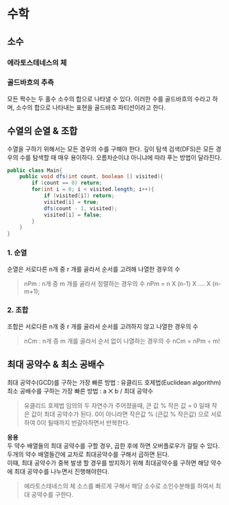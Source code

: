 # 수학

## 소수

### 에라토스테네스의 체

### 골드바흐의 추측
모든 짝수는 두 홀수 소수의 합으로 나타낼 수 있다. 
이러한 수를 골드바흐의 수라고 하며, 소수의 합으로 나타내는 표현을 골드바흐 파티션이라고 한다. 

## 수열의 순열 & 조합
수열을 구하기 위해서는 모든 경우의 수를 구해야 한다.
깊이 탐색 검색(DFS)은 모든 경우의 수를 탐색할 때 매우 용이하다.
오름차순이냐 아니냐에 따라 푸는 방법이 달라진다.

```java
public class Main{
    public void dfs(int count, boolean [] visited){
        if (count == 0) return;
        for(int i = 0; i < visited.length; i++){
            if (visited[i]) return;
            visited[i] = true;
            dfs(count - 1, visited);
            visited[i] = false;
        }
    }
}
```

### 1. 순열
순열은 서로다른 n개 중 r 개를 골라서 순서를 고려해 나열한 경우의 수

> nPm : n개 증 m 개를 골라서 정렬하는 경우의 수
> nPm = n X (n-1) X .... X (n-m+1);

### 2. 조합
조합은 서로다른 n개 중 r 개를 골라서 순서를 고려하지 않고 나열한 경우의 수

> nCm : n개 증 m 개를 골라서 순서 없이 나열하는 경우의 수 
> nCm = nPm ÷ m!

## 최대 공약수 & 최소 공배수
최대 공약수(GCD)를 구하는 가장 빠른 방법 : 유클리드 호제법(Euclidean algorithm)  
최소 공배수를 구하는 가장 빠른 방법 : a ⨉ b / 최대 공약수

>유클리드 호제법 
> 임의의 두 자연수가 주어졌을때, 큰 값 % 작은 값 = 0 일때 작은 값이 최대 공약수가 된다.
> 0이 아니라면 작은값 % (큰값  % 작은값) 으로 서로 하여 0이 될때까지 번갈아하면서 반복한다.

**응용**  
두 약수 배열들의 최대 공약수를 구할 경우, 곱한 후에 하면 오버플로우가 걸릴 수 있다. 
두개의 약수 배열들간에 교차로 최대공약수를 구해서 곱하면 된다.  
이때, 최대 공약수가 중복 발생 할 경우를 방지하기 위해 최대공약수를 구하면 해당 약수에 최대 공약수를 나누면서 진행해야한다.

> 에라토스테네스의 체
> 소스를 빠르게 구해서 해당 소수로 소인수분해를 하여서 최대 공약수를 구한다.